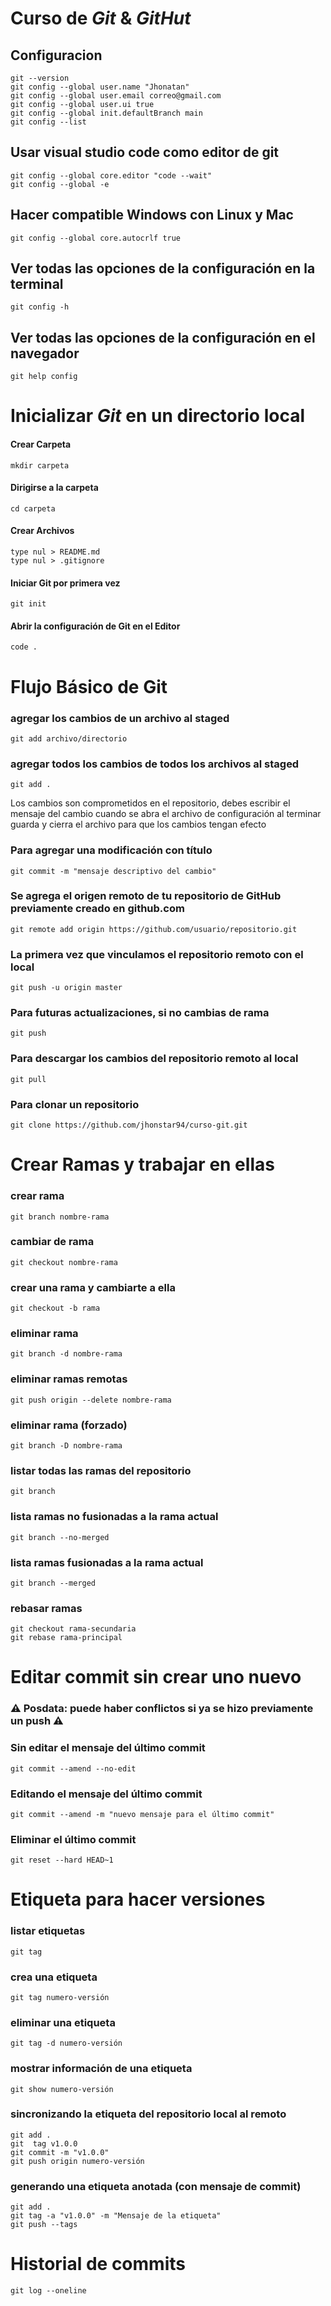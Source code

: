 # Curso de _Git_ & _GitHut_
## Configuracion
```
git --version
git config --global user.name "Jhonatan"
git config --global user.email correo@gmail.com
git config --global user.ui true
git config --global init.defaultBranch main
git config --list
```
## Usar visual studio code como editor de git
```
git config --global core.editor "code --wait"
git config --global -e
```
## Hacer compatible Windows con Linux y Mac
```
git config --global core.autocrlf true
```
## Ver todas las opciones de la configuración en la terminal
```
git config -h
```
## Ver todas las opciones de la configuración en el navegador
```
git help config
```
# Inicializar  _Git_  en un directorio local
#### Crear Carpeta
```
mkdir carpeta
```
#### Dirigirse a la carpeta
```
cd carpeta
```
#### Crear Archivos
```
type nul > README.md
type nul > .gitignore
```
#### Iniciar Git por primera vez
```
git init
```
#### Abrir la configuración de Git en el Editor
```
code .
```
# Flujo Básico de Git
### agregar los cambios de un archivo al staged
```
git add archivo/directorio
```
### agregar todos los cambios de todos los archivos al staged
```
git add .
```
Los cambios son comprometidos en el repositorio, debes escribir el mensaje del cambio cuando se abra el archivo de configuración al terminar guarda y cierra el archivo para que los cambios tengan efecto
### Para agregar una modificación con título
```
git commit -m "mensaje descriptivo del cambio"
```
### Se agrega el origen remoto de tu repositorio de GitHub previamente creado en github.com
```
git remote add origin https://github.com/usuario/repositorio.git
```
### La primera vez que vinculamos el repositorio remoto con el local
```
git push -u origin master
```
### Para futuras actualizaciones, si no cambias de rama
```
git push
```
### Para descargar los cambios del repositorio remoto al local
```
git pull
```
### Para clonar un repositorio
```
git clone https://github.com/jhonstar94/curso-git.git
```
# Crear Ramas y trabajar en ellas
### crear rama
```
git branch nombre-rama
```

### cambiar de rama
```
git checkout nombre-rama
```

### crear una rama y cambiarte a ella
```
git checkout -b rama
```

### eliminar rama
```
git branch -d nombre-rama
```

### eliminar ramas remotas
```
git push origin --delete nombre-rama
```

### eliminar rama (forzado)
```
git branch -D nombre-rama
```

### listar todas las ramas del repositorio
```
git branch
```

### lista ramas no fusionadas a la rama actual
```
git branch --no-merged
```

### lista ramas fusionadas a la rama actual
```
git branch --merged
```

### rebasar ramas
```
git checkout rama-secundaria
git rebase rama-principal
```
# Editar commit sin crear uno nuevo
### ⚠️ Posdata: puede haber conflictos si ya se hizo previamente un push ⚠️

### Sin editar el mensaje del último commit
```
git commit --amend --no-edit
```

### Editando el mensaje del último commit
```
git commit --amend -m "nuevo mensaje para el último commit"
```

### Eliminar el último commit
```
git reset --hard HEAD~1
```
# Etiqueta para hacer versiones

### listar etiquetas
```
git tag
```
### crea una etiqueta
```
git tag numero-versión
```
### eliminar una etiqueta
```
git tag -d numero-versión
```
### mostrar información de una etiqueta
```
git show numero-versión
```
### sincronizando la etiqueta del repositorio local al remoto
```
git add .
git  tag v1.0.0
git commit -m "v1.0.0"
git push origin numero-versión
```
### generando una etiqueta anotada (con mensaje de commit)
```
git add .
git tag -a "v1.0.0" -m "Mensaje de la etiqueta"
git push --tags
```
# Historial de commits
```
git log --oneline
```